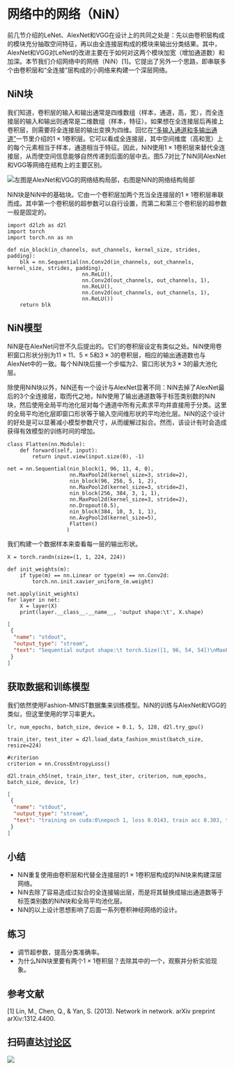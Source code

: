 # 网络中的网络（NiN）

前几节介绍的LeNet、AlexNet和VGG在设计上的共同之处是：先以由卷积层构成的模块充分抽取空间特征，再以由全连接层构成的模块来输出分类结果。其中，AlexNet和VGG对LeNet的改进主要在于如何对这两个模块加宽（增加通道数）和加深。本节我们介绍网络中的网络（NiN）[1]。它提出了另外一个思路，即串联多个由卷积层和“全连接”层构成的小网络来构建一个深层网络。


## NiN块

我们知道，卷积层的输入和输出通常是四维数组（样本，通道，高，宽），而全连接层的输入和输出则通常是二维数组（样本，特征）。如果想在全连接层后再接上卷积层，则需要将全连接层的输出变换为四维。回忆在[“多输入通道和多输出通道”](channels.md)一节里介绍的$1\times 1$卷积层。它可以看成全连接层，其中空间维度（高和宽）上的每个元素相当于样本，通道相当于特征。因此，NiN使用$1\times 1$卷积层来替代全连接层，从而使空间信息能够自然传递到后面的层中去。图5.7对比了NiN同AlexNet和VGG等网络在结构上的主要区别。

![左图是AlexNet和VGG的网络结构局部，右图是NiN的网络结构局部](../img/nin.svg)

NiN块是NiN中的基础块。它由一个卷积层加两个充当全连接层的$1\times 1$卷积层串联而成。其中第一个卷积层的超参数可以自行设置，而第二和第三个卷积层的超参数一般是固定的。

```{.python .input  n=1}
import d2lzh as d2l
import torch
import torch.nn as nn
```

```{.python .input  n=17}
def nin_block(in_channels, out_channels, kernel_size, strides, padding):
    blk = nn.Sequential(nn.Conv2d(in_channels, out_channels, kernel_size, strides, padding),
                        nn.ReLU(),
                        nn.Conv2d(out_channels, out_channels, 1),
                        nn.ReLU(),
                        nn.Conv2d(out_channels, out_channels, 1),
                        nn.ReLU())
    return blk
```

## NiN模型

NiN是在AlexNet问世不久后提出的。它们的卷积层设定有类似之处。NiN使用卷积窗口形状分别为$11\times 11$、$5\times 5$和$3\times 3$的卷积层，相应的输出通道数也与AlexNet中的一致。每个NiN块后接一个步幅为2、窗口形状为$3\times 3$的最大池化层。

除使用NiN块以外，NiN还有一个设计与AlexNet显著不同：NiN去掉了AlexNet最后的3个全连接层，取而代之地，NiN使用了输出通道数等于标签类别数的NiN块，然后使用全局平均池化层对每个通道中所有元素求平均并直接用于分类。这里的全局平均池化层即窗口形状等于输入空间维形状的平均池化层。NiN的这个设计的好处是可以显著减小模型参数尺寸，从而缓解过拟合。然而，该设计有时会造成获得有效模型的训练时间的增加。

```{.python .input  n=18}
class Flatten(nn.Module):
    def forward(self, input):
        return input.view(input.size(0), -1)
    
net = nn.Sequential(nin_block(1, 96, 11, 4, 0),
                    nn.MaxPool2d(kernel_size=3, stride=2),
                    nin_block(96, 256, 5, 1, 2),
                    nn.MaxPool2d(kernel_size=3, stride=2),
                    nin_block(256, 384, 3, 1, 1),
                    nn.MaxPool2d(kernel_size=3, stride=2),
                    nn.Dropout(0.5),
                    nin_block(384, 10, 3, 1, 1),
                    nn.AvgPool2d(kernel_size=5),
                    Flatten()
                   )
```

我们构建一个数据样本来查看每一层的输出形状。

```{.python .input  n=19}
X = torch.randn(size=(1, 1, 224, 224))

def init_weights(m):
    if type(m) == nn.Linear or type(m) == nn.Conv2d:
        torch.nn.init.xavier_uniform_(m.weight)

net.apply(init_weights)
for layer in net:
    X = layer(X)
    print(layer.__class__.__name__, 'output shape:\t', X.shape)
```

```{.json .output n=19}
[
 {
  "name": "stdout",
  "output_type": "stream",
  "text": "Sequential output shape:\t torch.Size([1, 96, 54, 54])\nMaxPool2d output shape:\t torch.Size([1, 96, 26, 26])\nSequential output shape:\t torch.Size([1, 256, 26, 26])\nMaxPool2d output shape:\t torch.Size([1, 256, 12, 12])\nSequential output shape:\t torch.Size([1, 384, 12, 12])\nMaxPool2d output shape:\t torch.Size([1, 384, 5, 5])\nDropout output shape:\t torch.Size([1, 384, 5, 5])\nSequential output shape:\t torch.Size([1, 10, 5, 5])\nAvgPool2d output shape:\t torch.Size([1, 10, 1, 1])\nFlatten output shape:\t torch.Size([1, 10])\n"
 }
]
```

## 获取数据和训练模型

我们依然使用Fashion-MNIST数据集来训练模型。NiN的训练与AlexNet和VGG的类似，但这里使用的学习率更大。

```{.python .input  n=20}
lr, num_epochs, batch_size, device = 0.1, 5, 128, d2l.try_gpu()

train_iter, test_iter = d2l.load_data_fashion_mnist(batch_size, resize=224)

#criterion
criterion = nn.CrossEntropyLoss()

d2l.train_ch5(net, train_iter, test_iter, criterion, num_epochs, batch_size, device, lr)
```

```{.json .output n=20}
[
 {
  "name": "stdout",
  "output_type": "stream",
  "text": "training on cuda:0\nepoch 1, loss 0.0143, train acc 0.303, test acc 0.406, time 39.1 sec\nepoch 2, loss 0.0144, train acc 0.346, test acc 0.347, time 39.6 sec\nepoch 3, loss 0.0138, train acc 0.346, test acc 0.365, time 39.4 sec\nepoch 4, loss 0.0131, train acc 0.379, test acc 0.382, time 39.8 sec\nepoch 5, loss 0.0126, train acc 0.404, test acc 0.413, time 40.7 sec\n"
 }
]
```

## 小结

* NiN重复使用由卷积层和代替全连接层的$1\times 1$卷积层构成的NiN块来构建深层网络。
* NiN去除了容易造成过拟合的全连接输出层，而是将其替换成输出通道数等于标签类别数的NiN块和全局平均池化层。
* NiN的以上设计思想影响了后面一系列卷积神经网络的设计。

## 练习

* 调节超参数，提高分类准确率。
* 为什么NiN块里要有两个$1\times 1$卷积层？去除其中的一个，观察并分析实验现象。




## 参考文献

[1] Lin, M., Chen, Q., & Yan, S. (2013). Network in network. arXiv preprint arXiv:1312.4400.

## 扫码直达[讨论区](https://discuss.gluon.ai/t/topic/1661)

![](../img/qr_nin.svg)
